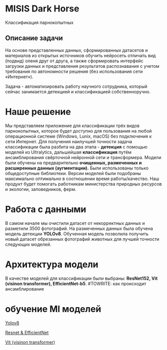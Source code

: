 # MISIS Dark Horse

Классификация парнокопытных

## Описание задачи

На основе представленных данных, сформированных датасетов и материалов из открытых источников обучить нейросеть отличать вид (подвид) оленя друг от друга, а также сформировать интерфейс загрузки данных и представления результатов распознавания с учетом требования по автономности решения (без использования сети «Интернет»).

Задача - автоматизировать работу научного сотрудника, который сейчас занимается детекцией и классификацией собственноручно.

# Наше решение

Мы представляем приложение для классификации трёх видов парнокопытных, которое будет доступно для пользования на любой операционной системе (Windows, Lunix, macOS) без подключения к сети Интернет.
Для получения наилучшей точности задача классификации была разбита на два этапа - **детекция** с помощью моделей из Ultralytics, дальшейшая **классификация** путём ансамблирования свёрточной нейронной сети и трансформера.
Модели были обучены на предварительно **очищенных, размеченных и расширенных данных (аугментации).**
Были использованы только общедоступные библиотеки.
Версии моделей были подобраны максимально оптимально в соотношении время работы/качество.
Наш продукт будет помогать работникам министерства природных ресурсов и экологии, заповедников, ферм.

# Работа с данными

В самом начале мы очистили датасет от некорректных данных и разметили 3500 фотографий. На размеченных данных была обучена модель детекции **YOLOv8**. Обученная модель позволила получить новый датасет обрезанных фотографий животных для лучшей точности следующих моделей.

# Архитектура модели

В качестве моделей для классификации были выбраны: **ResNet152, Vit (visinon transformer), EfficientNet-b5**. #TOWRITE: как происходит ансамблирование

# обучение Ml моделей

[Yolov8](./ML/yolov8.ipynb)

[Resnet & EfficientNet](./ML/ResNet_EfficientNet.ipynb)

[Vit (visinon transformer)](./ML/Vit.ipynb)

